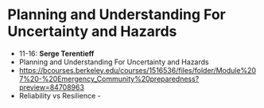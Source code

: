 # Planning and Understanding For Uncertainty and Hazards
- 11-16: **Serge Terentieff**
- Planning and Understanding For Uncertainty and Hazards
- https://bcourses.berkeley.edu/courses/1516536/files/folder/Module%207%20-%20Emergency_Community%20preparedness?preview=84708963
- Reliability vs Resilience
				- 